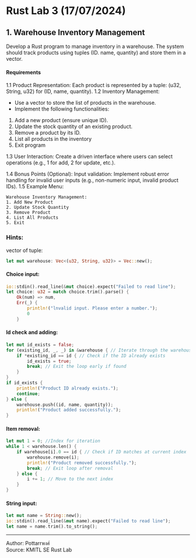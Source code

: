 # Rust Lab 3 (17/07/2024)

## 1. Warehouse Inventory Management

Develop a Rust program to manage inventory in a warehouse. The system  should track products using tuples (ID. name, quantity) and store them in a vector.

#### Requirements

1.1  Product Representation: Each product is represented by a tuple: (u32, String, u32) for (ID, name, quantity).
1.2 Inventory Management:
- Use a vector to store the list of products in the warehouse.
- Implement the following functionalities:
1. Add a new product (ensure unique ID).
2. Update the stock quantity of an existing product.
3. Remove a product by its ID.
4. List all products in the inventory
5. Exit program

1.3 User Interaction: Create a
driven interface where users can select operations (e.g., 1 for add, 2 for update, etc.).

1.4 Bonus Points (Optional): Input validation: Implement robust error handling for invalid user inputs (e.g., 
non-numeric input, invalid product IDs).
1.5 Example Menu:
``` 
Warehouse Inventory Management:
1. Add New Product
2. Update Stock Quantity
3. Remove Product
4. List All Products
5. Exit
```

### Hints:

vector of tuple:
```rust
let mut warehouse: Vec<(u32, String, u32)> = Vec::new();
```

#### Choice input:

```rust
io::stdin().read_line(&mut choice).expect("Failed to read line");
let choice: u32 = match choice.trim().parse() {
    Ok(num) => num,
    Err(_) {
        println!("lnvalid input. Please enter a number.");
        0
    }
```

#### ld check and adding:

```rust
let mut id_exists = false;
for (existing_id, _, _) in &warehouse { // Iterate through the warehouse
    if *existing_id == id { // Check if the ID already exists
        id_exists = true;
        break; // Exit the loop early if found
    }
}
if id_exists {
    println!("Product ID already exists.");
    continue;
} else {
    warehouse.push((id, name, quantity));
    println!("Product added successfully.");
}
```

#### Item removal:

```rust
let mut 1 = 0; //Index for iteration
while 1 < warehouse.len() {
    if warehouse[i].0 == id { // Check if ID matches at current index
        warehouse.remove(i);
        println!("Product removed successfully.");
        break; // Exit loop after removal
    } else {
        i += 1; // Move to the next index
    }
}
```

#### String input:

```rust
let mut name = String::new();
io::stdin().read_line(&mut name).expect("Failed to read line");
let name = name.trim().to_string();
```

<hr>

Author: Pottarrพงศ์  
Source: KMITL SE Rust Lab
